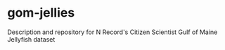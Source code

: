 # gom-jellies
Description and repository for N Record's Citizen Scientist Gulf of Maine Jellyfish dataset
